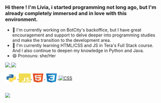 ### Hi there ! I'm Lívia, i started programming not long ago, but I'm already completely immersed and in love with this environment.


- 🔭 I'm currently working on BotCity's backoffice, but I have great encouragement and support to delve deeper into programming studies and make the transition to the development area.
- 🌱 I'm currently learning HTML/CSS and JS in Tera's Full Stack course. And I also continue to deepen my knowledge in Python and Java.
- 😄 Pronouns: she/Her


<div align="left">
  <a href="https://github.com/livia-macon">
  <img height="180em" src="https://github-readme-stats.vercel.app/api?username=livia-macon&show_icons=true&theme=radical&include_all_commits=true&count_private=true"/>
  <img height="180em" src="https://github-readme-stats.vercel.app/api/top-langs/?username=livia-macon&layout=compact&langs_count=7&theme=radical"/>
</div>
  
<div style="display: inline_block"><br>
  <img align="center" alt="Python" height="30" width="40" src="https://raw.githubusercontent.com/devicons/devicon/master/icons/python/python-original.svg">
  <img align="center" alt="Js" height="30" width="40" src="https://raw.githubusercontent.com/devicons/devicon/master/icons/javascript/javascript-plain.svg">
  <img align="center" alt="HTML" height="30" width="40" src="https://raw.githubusercontent.com/devicons/devicon/master/icons/html5/html5-original.svg">
  <img align="center" alt="CSS" height="30" width="40" src="https://raw.githubusercontent.com/devicons/devicon/master/icons/css3/css3-original.svg">
  <img align="center" alt="CSS" height="30" width="40" src="https://img.shields.io/badge/Java-ED8B00?style=for-the-badge&logo=java&logoColor=white">
  
</div>
<br>
<br>
<div> 
  <a href="https://www.linkedin.com/in/livia-ma%C3%A7on-a2755a113/"><img src="https://img.shields.io/badge/LinkedIn-0077B5?style=for-the-badge&logo=linkedin&logoColor=white" target="_blank"></a>
</div>
